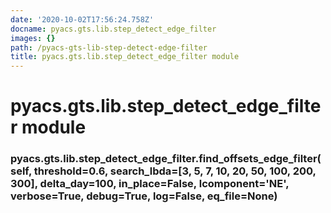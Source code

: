 ```yaml
---
date: '2020-10-02T17:56:24.758Z'
docname: pyacs.gts.lib.step_detect_edge_filter
images: {}
path: /pyacs-gts-lib-step-detect-edge-filter
title: pyacs.gts.lib.step_detect_edge_filter module
---
```


# pyacs.gts.lib.step_detect_edge_filter module


### pyacs.gts.lib.step_detect_edge_filter.find_offsets_edge_filter(self, threshold=0.6, search_lbda=[3, 5, 7, 10, 20, 50, 100, 200, 300], delta_day=100, in_place=False, lcomponent='NE', verbose=True, debug=True, log=False, eq_file=None)
